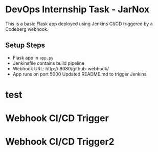 # DevOps Internship Task - JarNox

This is a basic Flask app deployed using Jenkins CI/CD triggered by a Codeberg webhook.

## Setup Steps
- Flask app in `app.py`
- Jenkinsfile contains build pipeline
- Webhook URL: http://<your-vm-ip>:8080/github-webhook/
- App runs on port 5000
Updated README.md to trigger Jenkins
# test
# Webhook CI/CD Trigger
# Webhook CI/CD Trigger2
